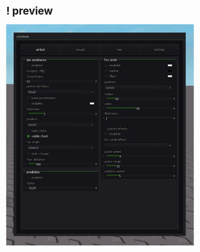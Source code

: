 # ! preview
![a](https://raw.githubusercontent.com/bigdanix/elegant-ui-libs/refs/heads/main/!%20images/octohook.png)
